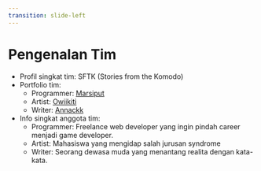 ```yaml
---
transition: slide-left
---
```


# Pengenalan Tim

- Profil singkat tim: SFTK (Stories from the Komodo)
- Portfolio tim:
  - Programmer: [Marsiput](https://Marsiput.itch.io)
  - Artist: [Owiikiti](https://www.instagram.com/owiikiti?igsh=MW40ODhxdWtmMGV0OQ==)
  - Writer: [Annackk](https://linktr.ee/areshakaelan)
- Info singkat anggota tim:
  - Programmer: 
    Freelance web developer yang ingin pindah career menjadi game developer.
  - Artist:
    Mahasiswa yang mengidap salah jurusan syndrome
  - Writer: 
    Seorang dewasa muda yang menantang realita dengan kata-kata.